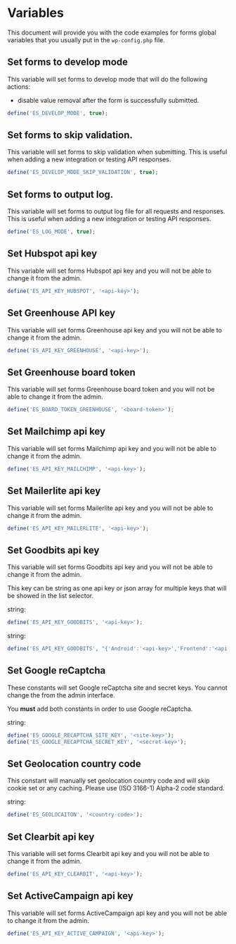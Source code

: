 # Variables

This document will provide you with the code examples for forms global variables that you usually put in the `wp-config.php` file.

## Set forms to develop mode

This variable will set forms to develop mode that will do the following actions:
* disable value removal after the form is successfully submitted. 

```php
define('ES_DEVELOP_MODE', true);
```

## Set forms to skip validation.

This variable will set forms to skip validation when submitting. This is useful when adding a new integration or testing API responses.

```php
define('ES_DEVELOP_MODE_SKIP_VALIDATION', true);
```

## Set forms to output log.

This variable will set forms to output log file for all requests and responses. This is useful when adding a new integration or testing API responses.

```php
define('ES_LOG_MODE', true);
```

## Set Hubspot api key

This variable will set forms Hubspot api key and you will not be able to change it from the admin.

```php
define('ES_API_KEY_HUBSPOT', '<api-key>');
```

## Set Greenhouse API key

This variable will set forms Greenhouse api key and you will not be able to change it from the admin.

```php
define('ES_API_KEY_GREENHOUSE', '<api-key>');
```

## Set Greenhouse board token

This variable will set forms Greenhouse board token and you will not be able to change it from the admin.

```php
define('ES_BOARD_TOKEN_GREENHOUSE', '<board-token>');
```

## Set Mailchimp api key

This variable will set forms Mailchimp api key and you will not be able to change it from the admin.

```php
define('ES_API_KEY_MAILCHIMP', '<api-key>');
```

## Set Mailerlite api key

This variable will set forms Mailerlite api key and you will not be able to change it from the admin.

```php
define('ES_API_KEY_MAILERLITE', '<api-key>');
```

## Set Goodbits api key

This variable will set forms Goodbits api key and you will not be able to change it from the admin.

This key can be string as one api key or json array for multiple keys that will be showed in the list selector.

string:
```php
define('ES_API_KEY_GOODBITS', '<api-key>');
```

string:
```php
define('ES_API_KEY_GOODBITS', "{'Android':'<api-key>','Frontend':'<api-key>'}");
```

## Set Google reCaptcha

These constants will set Google reCaptcha site and secret keys. You cannot change the from the admin interface.

You **must** add both constants in order to use Google reCaptcha.

string:
```php
define('ES_GOOGLE_RECAPTCHA_SITE_KEY', '<site-key>');
define('ES_GOOGLE_RECAPTCHA_SECRET_KEY', '<secret-key>');
```

## Set Geolocation country code

This constant will manually set geolocation country code and will skip cookie set or any caching. Please use (ISO 3166-1) Alpha-2 code standard.

string:
```php
define('ES_GEOLOCAITON', '<country-code>');
```

## Set Clearbit api key

This variable will set forms Clearbit api key and you will not be able to change it from the admin.

```php
define('ES_API_KEY_CLEARBIT', '<api-key>');
```
## Set ActiveCampaign api key

This variable will set forms ActiveCampaign api key and you will not be able to change it from the admin.

```php
define('ES_API_KEY_ACTIVE_CAMPAIGN', '<api-key>');
```
